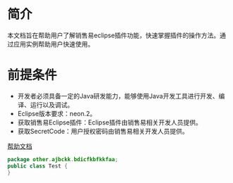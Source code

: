 # 简介
本文档旨在帮助用户了解销售易eclipse插件功能，快速掌握插件的操作方法。通过应用实例帮助用户快速使用。
# 前提条件
- 开发者必须具备一定的Java研发能力，能够使用Java开发工具进行开发、编译、运行以及调试。
- Eclipse版本要求：neon.2。
- 获取销售易Eclipse插件：Eclipse插件由销售易相关开发人员提供。
- 获取SecretCode：用户授权密码由销售易相关开发人员提供。

[帮助文档](https://crm.xiaoshouyi.com/doc/document/index.html)

```java
package other.ajbckk.bdicfkbfkkfaa;
public class Test {
}
```
